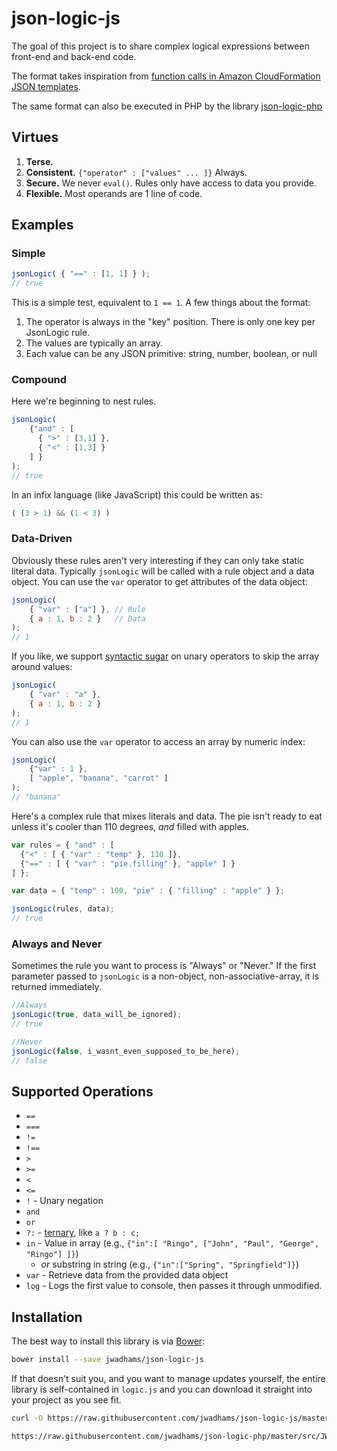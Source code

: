 # json-logic-js

The goal of this project is to share complex logical expressions between front-end and back-end code.

The format takes inspiration from [function calls in Amazon CloudFormation JSON templates](http://docs.aws.amazon.com/AWSCloudFormation/latest/UserGuide/gettingstarted.templatebasics.html#gettingstarted.templatebasics.mappings).

The same format can also be executed in PHP by the library [json-logic-php](https://github.com/jwadhams/json-logic-php/)


## Virtues

  1. **Terse.**
  1. **Consistent.** `{"operator" : ["values" ... ]}`  Always.
  1. **Secure.** We never `eval()`. Rules only have access to data you provide.
  1. **Flexible.** Most operands are 1 line of code.


## Examples

### Simple
```js
jsonLogic( { "==" : [1, 1] } );
// true
```

This is a simple test, equivalent to `1 == 1`.  A few things about the format:

  1. The operator is always in the "key" position. There is only one key per JsonLogic rule.
  1. The values are typically an array.
  1. Each value can be any JSON primitive: string, number, boolean, or null

### Compound
Here we're beginning to nest rules. 

```js
jsonLogic(
	{"and" : [
	  { ">" : [3,1] },
	  { "<" : [1,3] }
	] }
);
// true
```
  
In an infix language (like JavaScript) this could be written as:

```js
( (3 > 1) && (1 < 3) )
```
    
### Data-Driven

Obviously these rules aren't very interesting if they can only take static literal data. Typically `jsonLogic` will be called with a rule object and a data object. You can use the `var` operator to get attributes of the data object:

```js
jsonLogic(
	{ "var" : ["a"] }, // Rule
	{ a : 1, b : 2 }   // Data
);
// 1
```

If you like, we support [syntactic sugar](https://en.wikipedia.org/wiki/Syntactic_sugar) on unary operators to skip the array around values:

```js
jsonLogic(
	{ "var" : "a" },
	{ a : 1, b : 2 }
);
// 1
```

You can also use the `var` operator to access an array by numeric index:

```js
jsonLogic(
	{"var" : 1 },
	[ "apple", "banana", "carrot" ]
);
// "banana"
```

Here's a complex rule that mixes literals and data. The pie isn't ready to eat unless it's cooler than 110 degrees, *and* filled with apples.

```js
var rules = { "and" : [
  {"<" : [ { "var" : "temp" }, 110 ]},
  {"==" : [ { "var" : "pie.filling" }, "apple" ] }
] };

var data = { "temp" : 100, "pie" : { "filling" : "apple" } };

jsonLogic(rules, data);
// true
```

### Always and Never
Sometimes the rule you want to process is "Always" or "Never."  If the first parameter passed to `jsonLogic` is a non-object, non-associative-array, it is returned immediately.

```js
//Always
jsonLogic(true, data_will_be_ignored);
// true

//Never
jsonLogic(false, i_wasnt_even_supposed_to_be_here);
// false
```
    
## Supported Operations

  - `==` 
  - `===` 
  - `!=`
  - `!==`
  - `>`
  - `>=`
  - `<`
  - `<=`
  - `!` - Unary negation
  - `and`
  - `or`
  - `?:` - [ternary](https://developer.mozilla.org/en-US/docs/Web/JavaScript/Reference/Operators/Conditional_Operator), like `a ? b : c;`
  - `in` - Value in array (e.g., `{"in":[ "Ringo", ["John", "Paul", "George", "Ringo"] ]}`) 
    - *or* substring in string (e.g., `{"in":["Spring", "Springfield"]}`)
  - `var` - Retrieve data from the provided data object
  - `log` - Logs the first value to console, then passes it through unmodified.
  
## Installation

The best way to install this library is via [Bower](http://bower.io/):

```bash
bower install --save jwadhams/json-logic-js
```

If that doesn't suit you, and you want to manage updates yourself, the entire library is self-contained in `logic.js` and you can download it straight into your project as you see fit.

```bash
curl -O https://raw.githubusercontent.com/jwadhams/json-logic-js/master/logic.js

https://raw.githubusercontent.com/jwadhams/json-logic-php/master/src/JWadhams/JsonLogic.php
```

